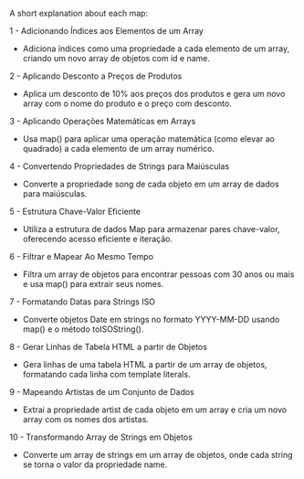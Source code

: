 A short explanation about each map:


1 - Adicionando Índices aos Elementos de um Array
- Adiciona índices como uma propriedade a cada elemento de um array, criando um novo array de objetos com id e name.

2 - Aplicando Desconto a Preços de Produtos
- Aplica um desconto de 10% aos preços dos produtos e gera um novo array com o nome do produto e o preço com desconto.

3 - Aplicando Operações Matemáticas em Arrays
- Usa map() para aplicar uma operação matemática (como elevar ao quadrado) a cada elemento de um array numérico.

4 - Convertendo Propriedades de Strings para Maiúsculas
- Converte a propriedade song de cada objeto em um array de dados para maiúsculas.

5 - Estrutura Chave-Valor Eficiente
- Utiliza a estrutura de dados Map para armazenar pares chave-valor, oferecendo acesso eficiente e iteração.

6 - Filtrar e Mapear Ao Mesmo Tempo
- Filtra um array de objetos para encontrar pessoas com 30 anos ou mais e usa map() para extrair seus nomes.

7 - Formatando Datas para Strings ISO
- Converte objetos Date em strings no formato YYYY-MM-DD usando map() e o método toISOString().

8 - Gerar Linhas de Tabela HTML a partir de Objetos
- Gera linhas de uma tabela HTML a partir de um array de objetos, formatando cada linha com template literals.

9 - Mapeando Artistas de um Conjunto de Dados
- Extrai a propriedade artist de cada objeto em um array e cria um novo array com os nomes dos artistas.

10 - Transformando Array de Strings em Objetos
- Converte um array de strings em um array de objetos, onde cada string se torna o valor da propriedade name.
